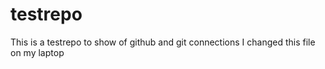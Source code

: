 # testrepo
This is a testrepo to show of github and git connections
I changed this file on my laptop

